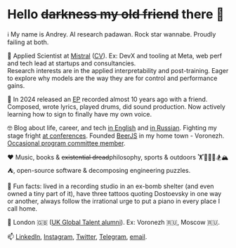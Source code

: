 # Hello ~~darkness my old friend~~ there 👋

ℹ️ My name is Andrey. AI research padawan. Rock star wannabe. Proudly failing at both.

🧪 Applied Scientist at [Mistral](https://mistral.ai/) ([CV](https://faillearnrepeat.net/cv)). Ex: DevX and tooling at Meta, web perf and tech lead at startups and consultancies.      
Research interests are in the applied interpretability and post-training. Eager to explore why models are the way they are for control and performance gains.    

🎵 In 2024 released an [EP](https://notsoalive.faillearnrepeat.net/) recorded almost 10 years ago with a friend. Composed, wrote lyrics, played drums, did sound production. Now actively learning how to sign to finally have my own voice.

🤓 Blog about life, career, and tech [in English](https://blog.faillearnrepeat.net/) and [in Russian](https://t.me/fail_learn_repeat). Fighting my stage fright [at conferences](https://github.com/fxlrnrpt/talks). Founded [BeerJS](https://github.com/beerjs/voronezh) in my home town - Voronezh. [Occasional program committee member](https://docs.google.com/spreadsheets/d/1G1KiWarMH9J1rRToRJFnbTwyOcwOXU056g0INIkT4_w/edit?usp=sharing).

❤️ Music, books & ~~existential dread~~philosophy, sports & outdoors 🏋🥊🚴🏃🏂🏔⛺, open-source software & decomposing engineering puzzles.

🎉 Fun facts: lived in a recording studio in an ex-bomb shelter (and even owned a tiny part of it), have three tattoos quoting Dostoevsky in one way or another, always follow the irrational urge to put a piano in every place I call home.

📌 London 🇬🇧 ([UK Global Talent alumni](https://github.com/fxlrnrpt/uk-global-talent-visa-guide)). Ex: Voronezh 🇷🇺, Moscow 🇷🇺. 

📫 [LinkedIn](https://www.linkedin.com/in/faillearnrepeat/), [Instagram](https://www.instagram.com/fxlrnrpt/), [Twitter](https://twitter.com/fxlrnrpt), [Telegram](https://t.me/fxlrnrpt), [email](mailto:andrey@faillearnrepeat.net).
